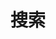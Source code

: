 ---
title: 搜索
layout: search
cover: https://cdn.jsdelivr.net/gh/tangxuchao/tuku/searchfor.jpg # https://api.ixiaowai.cn/mcapi/mcapi.php
---